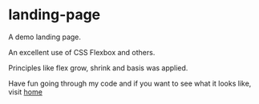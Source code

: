 # landing-page
A demo landing page.

An excellent use of CSS Flexbox and others.

Principles like flex grow, shrink and basis was applied.

Have fun going through my code and if you want to see what it looks like, visit [home](https://quintinus98.github.io/landing-page/index.html)